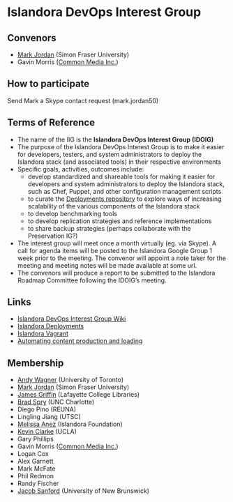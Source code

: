 # Islandora DevOps Interest Group

## Convenors

* [Mark Jordan](https://github.com/mjordan) (Simon Fraser University)
* Gavin Morris ([Common Media Inc.](http://commonmedia.com))

## How to participate

Send Mark a Skype contact request (mark.jordan50)

## Terms of Reference

* The name of the IIG is the **Islandora DevOps Interest Group (IDOIG)**
* The purpose of the Islandora DevOps Interest Group is to make it easier for developers, testers, and system administrators to deploy the Islandora stack (and associated tools) in their respective environments
* Specific goals, activities, outcomes include:
  * develop standardized and shareable tools for making it easier for developers and system administrators to deploy the Islandora stack, such as Chef, Puppet, and other configuration management scripts
  * to curate the [Deployments repository](https://github.com/Islandora/islandora_deployments)
 to explore ways of increasing scalability of the various components of the Islandora stack
  * to develop benchmarking tools
  * to develop replication strategies and reference implementations
  * to share backup strategies (perhaps collaborate with the Preservation IG?)
* The interest group will meet once a month virtually (eg. via Skype). A call for agenda items will be posted to the Islandora Google Group 1 week prior to the meeting. The convenor will appoint a note taker for the meeting and meeting notes will be made available at some url.
* The convenors will produce a report to be submitted to the Islandora Roadmap Committee following the IDOIG’s meeting.

## Links
* [Islandora DevOps Interest Group Wiki](https://github.com/Islandora/Islandora-DevOps-Interest-Group/wiki)
* [Islandora Deployments](https://github.com/Islandora/islandora_deployments)
* [Islandora Vagrant](https://github.com/Islandora-Labs/islandora_vagrant)
* [Automating content production and loading](https://github.com/islandora-interest-groups/Islandora-DevOps-Interest-Group/blob/master/automation.md)

## Membership

* [Andy Wagner](https://github.com/rarian) (University of Toronto)
* [Mark Jordan](https://github.com/mjordan) (Simon Fraser University)
* [James Griffin](https://github.com/jrgriffiniii) (Lafayette College Libraries)
* [Brad Spry](bradspry) (UNC Charlotte)
* Diego Pino (REUNA)
* Lingling Jiang (UTSC)
* [Melissa Anez](https://github.com/manez) (Islandora Foundation)
* [Kevin Clarke](https://github.com/ksclarke) (UCLA)
* Gary Phillips
* Gavin Morris ([Common Media Inc.](http://commonmedia.com))
* Logan Cox
* Alex Garnett
* Mark McFate
* Phil Redmon
* Randy Fischer
* [Jacob Sanford](https://github.com/JacobSanford) (University of New Brunswick)
